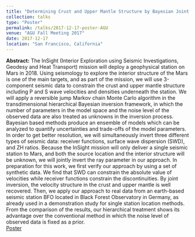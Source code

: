 ```yaml
---
title: "Determining Crust and Upper Mantle Structure by Bayesian Joint Inversion of Receiver Functions and Surface Wave Dispersion at a Single Station: Preparation for Data from the InSight Mission"
collection: talks
type: "Poster"
permalink: /talks/2017-12-17-poster-AGU
venue: "AGU Fall Meeting 2017"
date: 2017-12-17
location: "San Francisco, California"
---
```


**Abstract:** The InSight (Interior Exploration using Seismic Investigations, Geodesy and Heat Transport) mission will deploy a geophysical station on Mars in 2018. Using seismology to explore the interior structure of the Mars is one of the main targets, and as part of the mission, we will use 3-component seismic data to constrain the crust and upper mantle structure including P and S wave velocities and densities underneath the station. We will apply a reversible jump Markov chain Monte Carlo algorithm in the transdimensional hierarchical Bayesian inversion framework, in which the number of parameters in the model space and the noise level of the observed data are also treated as unknowns in the inversion process. Bayesian based methods produce an ensemble of models which can be analyzed to quantify uncertainties and trade-offs of the model parameters. In order to get better resolution, we will simultaneously invert three different types of seismic data: receiver functions, surface wave dispersion (SWD), and ZH ratios. Because the InSight mission will only deliver a single seismic station to Mars, and both the source location and the interior structure will be unknown, we will jointly invert the ray parameter in our approach.
In preparation for this work, we first verify our approach by using a set of synthetic data. We find that SWD can constrain the absolute value of velocities while receiver functions constrain the discontinuities. By joint inversion, the velocity structure in the crust and upper mantle is well recovered. Then, we apply our approach to real data from an earth-based seismic station BFO located in Black Forest Observatory in Germany, as already used in a demonstration study for single station location methods. From the comparison of the results, our hierarchical treatment shows its advantage over the conventional method in which the noise level of observed data is fixed as a prior.
\
[Poster](/files/Poster_AGU2017_MengJia_Final.pdf)

